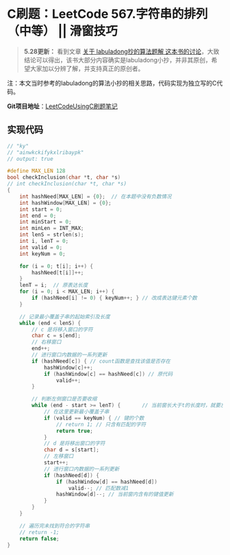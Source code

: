 # C刷题：LeetCode 567.字符串的排列（中等） || 滑窗技巧
> **5.28更新：**
> 看到文章 [关于 labuladong抄的算法题解 这本书的讨论](https://leetcode-cn.com/circle/discuss/MKwnEl/)，大致结论可以得出，该书大部分内容确实是labuladong小抄，并非其原创，希望大家加以分辨了解，并支持真正的原创者。

注：本文当时参考的labuladong的算法小抄的相关思路，代码实现为独立写的C代码。

**Git项目地址**：[LeetCodeUsingC刷题笔记](https://github.com/ioMayday/leetcode_sol)

## 实现代码
```c
// "ky"
// "ainwkckifykxlribaypk"
// output: true

#define MAX_LEN 128
bool checkInclusion(char *t, char *s)
// int checkInclusion(char *t, char *s)
{
    int hashNeed[MAX_LEN] = {0};  // 在本题中没有负数情况
    int hashWindow[MAX_LEN] = {0};
    int start = 0;
    int end = 0;
    int minStart = 0;
    int minLen = INT_MAX;
    int lenS = strlen(s);
    int i, lenT = 0;
    int valid = 0;
    int keyNum = 0;

    for (i = 0; t[i]; i++) {
        hashNeed[t[i]]++;
    }
    lenT = i;  // 原表达长度
    for (i = 0; i < MAX_LEN; i++) {
        if (hashNeed[i] != 0) { keyNum++; } // 改成表达键元素个数
    }

    // 记录最小覆盖子串的起始索引及长度
    while (end < lenS) {
        // c 是将移入窗口的字符
        char c = s[end];
        // 右移窗口
        end++;
        // 进行窗口内数据的一系列更新
        if (hashNeed[c]) { // count函数是查找该值是否存在
            hashWindow[c]++;
            if (hashWindow[c] == hashNeed[c]) // 原代码
                valid++;
        }

        // 判断左侧窗口是否要收缩
        while (end - start >= lenT) {       // 当前窗长大于t的长度时，就要左移left，因为窗长是固定的lenT
            // 在这里更新最小覆盖子串
            if (valid == keyNum) { // 键的个数
                // return 1; // 只含有匹配的字符
                return true;
            }
            // d 是将移出窗口的字符
            char d = s[start];
            // 左移窗口
            start++;
            // 进行窗口内数据的一系列更新
            if (hashNeed[d]) {
                if (hashWindow[d] == hashNeed[d])
                    valid--; // 匹配数减1
                hashWindow[d]--; // 当前窗内含有的键值更新
            }
        }
    }

    // 遍历完未找到符合的字符串
    // return -1;
    return false;
}
```

